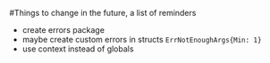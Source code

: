 #Things to change in the future, a list of reminders

- create errors package
- maybe create custom errors in structs `ErrNotEnoughArgs{Min: 1}` 
- use context instead of globals